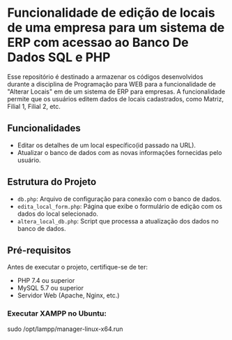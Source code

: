 # Funcionalidade de edição de locais de uma empresa para um sistema de ERP com acessao ao Banco De Dados SQL e PHP
Esse repositório é destinado a armazenar os códigos desenvolvidos durante a disciplina de Programação para WEB para a funcionalidade de "Alterar Locais" em de um sistema de ERP para empresas. A funcionalidade permite que os usuários editem dados de locais cadastrados, como Matriz, Filial 1, Filial 2, etc.

## Funcionalidades
- Editar os detalhes de um local específico(id passado na URL).
- Atualizar o banco de dados com as novas informações fornecidas pelo usuário.

## Estrutura do Projeto
- `db.php`: Arquivo de configuração para conexão com o banco de dados.
- `edita_local_form.php`: Página que exibe o formulário de edição com os dados do local selecionado.
- `altera_local_db.php`: Script que processa a atualização dos dados no banco de dados.

## Pré-requisitos
Antes de executar o projeto, certifique-se de ter:
- PHP 7.4 ou superior
- MySQL 5.7 ou superior
- Servidor Web (Apache, Nginx, etc.)

### Executar XAMPP no Ubuntu:
sudo /opt/lampp/manager-linux-x64.run
